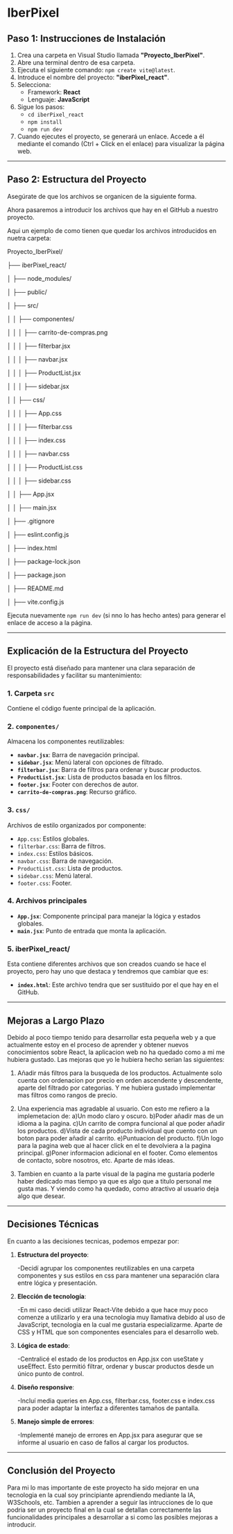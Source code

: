 # IberPixel 

## Paso 1: Instrucciones de Instalación

1. Crea una carpeta en Visual Studio llamada **"Proyecto_IberPixel"**.
2. Abre una terminal dentro de esa carpeta.
3. Ejecuta el siguiente comando: `npm create vite@latest`.
4. Introduce el nombre del proyecto: **"iberPixel_react"**.
5. Selecciona:
   - Framework: **React**
   - Lenguaje: **JavaScript**
6. Sigue los pasos:
   - `cd iberPixel_react`
   - `npm install`
   - `npm run dev`
7. Cuando ejecutes el proyecto, se generará un enlace. Accede a él mediante el comando (Ctrl + Click en el enlace) para visualizar la página web.


---

## Paso 2: Estructura del Proyecto

Asegúrate de que los archivos se organicen de la siguiente forma.

Ahora pasaremos a introducir los archivos que hay en el GitHub a nuestro proyecto.

Aqui un ejemplo de como tienen que quedar los archivos introducidos en nuetra carpeta:


Proyecto_IberPixel/

├── iberPixel_react/

│   ├── node_modules/

│   ├── public/

│   ├── src/

│   │   ├── componentes/

│   │   │   ├── carrito-de-compras.png

│   │   │   ├── filterbar.jsx

│   │   │   ├── navbar.jsx

│   │   │   ├── ProductList.jsx

│   │   │   ├── sidebar.jsx

│   │   ├── css/

│   │   │   ├── App.css

│   │   │   ├── filterbar.css

│   │   │   ├── index.css

│   │   │   ├── navbar.css

│   │   │   ├── ProductList.css

│   │   │   ├── sidebar.css

│   │   ├── App.jsx

│   │   ├── main.jsx

│   ├── .gitignore

│   ├── eslint.config.js

│   ├── index.html

│   ├── package-lock.json

│   ├── package.json

│   ├── README.md

│   ├── vite.config.js


Ejecuta nuevamente `npm run dev` (si nno lo has hecho antes) para generar el enlace de acceso a la página.

---

## Explicación de la Estructura del Proyecto

El proyecto está diseñado para mantener una clara separación de responsabilidades y facilitar su mantenimiento:

### 1. **Carpeta `src`**
Contiene el código fuente principal de la aplicación.

### 2. **`componentes/`**
Almacena los componentes reutilizables:
- **`navbar.jsx`**: Barra de navegación principal.
- **`sidebar.jsx`**: Menú lateral con opciones de filtrado.
- **`filterbar.jsx`**: Barra de filtros para ordenar y buscar productos.
- **`ProductList.jsx`**: Lista de productos basada en los filtros.
- **`footer.jsx`**: Footer con derechos de autor.
- **`carrito-de-compras.png`**: Recurso gráfico.

### 3. **`css/`**
Archivos de estilo organizados por componente:
- `App.css`: Estilos globales.
- `filterbar.css`: Barra de filtros.
- `index.css`: Estilos básicos.
- `navbar.css`: Barra de navegación.
- `ProductList.css`: Lista de productos.
- `sidebar.css`: Menú lateral.
- `footer.css`: Footer.

### 4. **Archivos principales**
- **`App.jsx`**: Componente principal para manejar la lógica y estados globales.
- **`main.jsx`**: Punto de entrada que monta la aplicación.

### 5. **iberPixel_react/**

   Esta contiene diferentes archivos que son creados cuando se hace el proyecto, pero hay uno que destaca y tendremos que cambiar que es:

   - **`index.html`**: Este archivo tendra que ser sustituido por el que hay en el GitHub.
     
---


## Mejoras a Largo Plazo

   Debido al poco tiempo tenido para desarrollar esta pequeña web y a que actualmente estoy en el proceso de aprender y obtener nuevos conocimientos sobre React, la aplicacion web no ha quedado como a mi me hubiera gustado. 
   Las mejoras que yo le hubiera hecho serian las siguientes:

   1. Añadir más filtros para la busqueda de los productos. Actualmente solo cuenta con ordenacion por precio en orden ascendente y descendente, aparte del filtrado por categorias. Y me hubiera gustado implementar mas filtros como rangos de       precio.
   2. Una experiencia mas agradable al usuario. Con esto me refiero a la implemetacion de:
      a)Un modo claro y oscuro.
      b)Poder añadir mas de un idioma a la pagina.
      c)Un carrito de compra funcional al que poder añadir los productos.
      d)Vista de cada producto individual que cuento con un boton para poder añadir al carrito.
      e)Puntuacion del producto.
      f)Un logo para la pagina web que al hacer click en el te devolviera a la pagina principal.
      g)Poner informacion adicional en el footer. Como elementos de contacto, sobre nosotros, etc. Aparte de más ideas.
      
   4. Tambien en cuanto a la parte visual de la pagina me gustaria poderle haber dedicado mas tiempo ya que es algo que a titulo personal me gusta mas. Y viendo como ha quedado, como atractivo al usuario deja algo que desear.


---


## Decisiones Técnicas


En cuanto a las decisiones tecnicas, podemos empezar por:

1. **Estructura del proyecto**:

   -Decidí agrupar los componentes reutilizables en una carpeta componentes y sus estilos en css para mantener       una separación clara entre lógica y presentación.

2. **Elección de tecnología**:

   -En mi caso decidi utilizar React-Vite debido a que hace muy poco comenze a utilizarlo y era una tecnologia muy llamativa debido al uso de JavaScript, tecnologia en la cual me gustaria especializarme. Aparte de CSS y HTML que son componentes esenciales para el desarrollo web.
   
3. **Lógica de estado**:

   -Centralicé el estado de los productos en App.jsx con useState y useEffect. Esto permitió filtrar, ordenar y buscar productos desde un único punto de control.

4. **Diseño responsive**:

   -Incluí media queries en App.css, filterbar.css, footer.css e index.css para poder adaptar la interfaz a diferentes tamaños de pantalla.

5. **Manejo simple de errores**:

   -Implementé manejo de errores en App.jsx para asegurar que se informe al usuario en caso de fallos al cargar los productos.


---


## Conclusión del Proyecto

Para mi lo mas importante de este proyecto ha sido mejorar en una tecnologia en la cual soy principiante aprendiendo mediante la IA, W3Schools, etc. Tambien a aprender a seguir las intrucciones de lo que podria ser un proyecto final en la cual se detallan correctamente las funcionalidades principales a desarrollar a si como las posibles mejoras a introducir.







   

